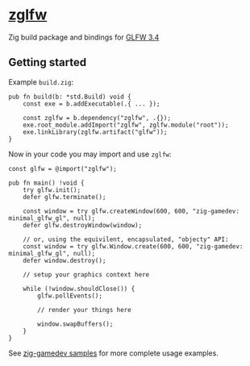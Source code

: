 # [zglfw](https://github.com/zig-gamedev/zglfw)

Zig build package and bindings for [GLFW 3.4](https://github.com/glfw/glfw/releases/tag/3.4)

## Getting started

Example `build.zig`:
```zig
pub fn build(b: *std.Build) void {
    const exe = b.addExecutable(.{ ... });

    const zglfw = b.dependency("zglfw", .{});
    exe.root_module.addImport("zglfw", zglfw.module("root"));
    exe.linkLibrary(zglfw.artifact("glfw"));
}
```

Now in your code you may import and use `zglfw`:
```zig
const glfw = @import("zglfw");

pub fn main() !void {
    try glfw.init();
    defer glfw.terminate();

    const window = try glfw.createWindow(600, 600, "zig-gamedev: minimal_glfw_gl", null);
    defer glfw.destroyWindow(window);

    // or, using the equivilent, encapsulated, "objecty" API:
    const window = try glfw.Window.create(600, 600, "zig-gamedev: minimal_glfw_gl", null);
    defer window.destroy();

    // setup your graphics context here

    while (!window.shouldClose()) {
        glfw.pollEvents();

        // render your things here
        
        window.swapBuffers();
    }
}
```

See [zig-gamedev samples](https://github.com/zig-gamedev/zig-gamedev/tree/main/samples) for more complete usage examples.
